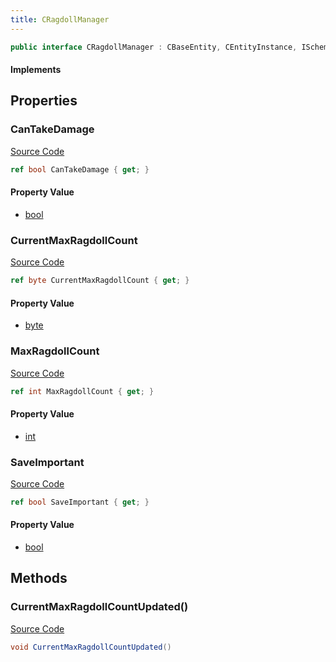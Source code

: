 ```yaml
---
title: CRagdollManager
---
```


```csharp
public interface CRagdollManager : CBaseEntity, CEntityInstance, ISchemaClass<CEntityInstance>, ISchemaClass<CBaseEntity>, ISchemaClass<CRagdollManager>, ISchemaField, ISchemaClass, INativeHandle
```

#### Implements

## Properties

### CanTakeDamage

[Source Code](https://github.com/swiftly-solution/swiftlys2/blob/beta/managed/src/SwiftlyS2.Generated/Schemas/Interfaces/CRagdollManager.cs#L22)

```csharp
ref bool CanTakeDamage { get; }
```

#### Property Value

- [bool](https://learn.microsoft.com/dotnet/api/system.boolean)

### CurrentMaxRagdollCount

[Source Code](https://github.com/swiftly-solution/swiftlys2/blob/beta/managed/src/SwiftlyS2.Generated/Schemas/Interfaces/CRagdollManager.cs#L16)

```csharp
ref byte CurrentMaxRagdollCount { get; }
```

#### Property Value

- [byte](https://learn.microsoft.com/dotnet/api/system.byte)

### MaxRagdollCount

[Source Code](https://github.com/swiftly-solution/swiftlys2/blob/beta/managed/src/SwiftlyS2.Generated/Schemas/Interfaces/CRagdollManager.cs#L18)

```csharp
ref int MaxRagdollCount { get; }
```

#### Property Value

- [int](https://learn.microsoft.com/dotnet/api/system.int32)

### SaveImportant

[Source Code](https://github.com/swiftly-solution/swiftlys2/blob/beta/managed/src/SwiftlyS2.Generated/Schemas/Interfaces/CRagdollManager.cs#L20)

```csharp
ref bool SaveImportant { get; }
```

#### Property Value

- [bool](https://learn.microsoft.com/dotnet/api/system.boolean)

## Methods

### CurrentMaxRagdollCountUpdated()

[Source Code](https://github.com/swiftly-solution/swiftlys2/blob/beta/managed/src/SwiftlyS2.Generated/Schemas/Interfaces/CRagdollManager.cs#L24)

```csharp
void CurrentMaxRagdollCountUpdated()
```

